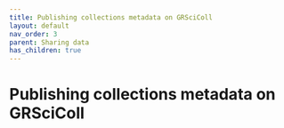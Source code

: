 ```yaml
---
title: Publishing collections metadata on GRSciColl
layout: default
nav_order: 3
parent: Sharing data
has_children: true
---
```


# Publishing collections metadata on GRSciColl

